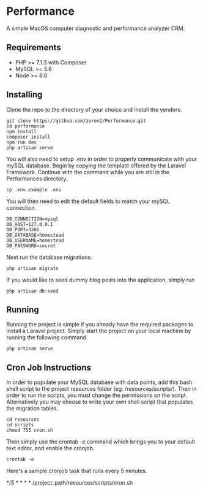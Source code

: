 Performance
=============
A simple MacOS computer diagnostic and performance analyzer CRM.

## Requirements
* PHP >= 7.1.3 with Composer
* MySQL >= 5.6
* Node >= 8.0

## Installing

Clone the repo to the directory of your choice and install the vendors. 

```$xslt
git clone https://github.com/zoren2/Performance.git
cd performance
npm install
composer install
npm run dev
php artisan serve
```

You will also need to setup .env in order to properly communicate with your mySQL database. Begin by copying the template offered by the Laravel Framework. Continue with the command while you are still in the Performances directory.

```$xslt
cp .env.example .env
```

You will then need to edit the default fields to match your mySQL connection.

```$xslt
DB_CONNECTION=mysql
DB_HOST=127.0.0.1
DB_PORT=3306
DB_DATABASE=homestead
DB_USERNAME=homestead
DB_PASSWORD=secret
```

Next run the database migrations.

```$xslt
php artisan migrate
```

If you would like to seed dummy blog posts into the application, simply run

```$xslt
php artisan db:seed
```

## Running

Running the project is simple if you already have the required packages to install a Laravel project. Simply start the project on your local machine by running the following command.

```$xslt
php artisan serve
```

## Cron Job Instructions

In order to populate your MySQL database with data points, add this bash shell script to the project resources folder (eg: /resources/scripts/). Then in order to run the scripts, you must change the permissions on the script. Alternatively you may choose to write your own shell script that populates the migration tables.

```$xslt
cd resources
cd scripts
chmod 755 cron.sh
```
Then simply use the crontab -e command which brings you to your default text editor, and enable the cronjob.

```$xslt
crontab -e
```
Here's a sample cronjob task that runs every 5 minutes.

*/5 * * * * /project_path/resources/scripts/cron.sh

